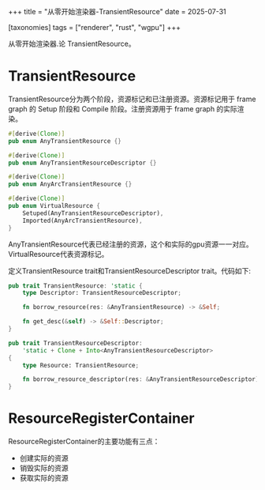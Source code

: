 +++
title = "从零开始渲染器-TransientResource"
date = 2025-07-31

[taxonomies]
tags = ["renderer", "rust", "wgpu"]
+++

从零开始渲染器.论 TransientResource。

<!-- more -->

# TransientResource
TransientResource分为两个阶段，资源标记和已注册资源。资源标记用于 frame graph 的 Setup 阶段和 Compile 阶段。注册资源用于 frame graph 的实际渲染。

```rust
#[derive(Clone)]
pub enum AnyTransientResource {}

#[derive(Clone)]
pub enum AnyTransientResourceDescriptor {}

#[derive(Clone)]
pub enum AnyArcTransientResource {}

#[derive(Clone)]
pub enum VirtualResource {
    Setuped(AnyTransientResourceDescriptor),
    Imported(AnyArcTransientResource),
}
```
AnyTransientResource代表已经注册的资源，这个和实际的gpu资源一一对应。VirtualResource代表资源标记。

定义TransientResource trait和TransientResourceDescriptor  trait。代码如下:
```rust
pub trait TransientResource: 'static {
    type Descriptor: TransientResourceDescriptor;

    fn borrow_resource(res: &AnyTransientResource) -> &Self;

    fn get_desc(&self) -> &Self::Descriptor;
}

pub trait TransientResourceDescriptor:
    'static + Clone + Into<AnyTransientResourceDescriptor>
{
    type Resource: TransientResource;

    fn borrow_resource_descriptor(res: &AnyTransientResourceDescriptor) -> &Self;
}
```

# ResourceRegisterContainer
ResourceRegisterContainer的主要功能有三点：
- 创建实际的资源
- 销毁实际的资源
- 获取实际的资源
